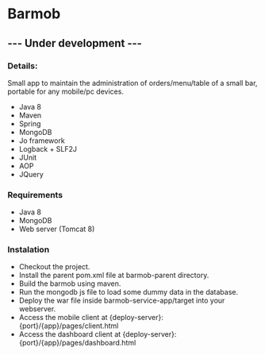 # Barmob
## --- Under development ---

### Details: 

Small app to maintain the administration of orders/menu/table of a small bar, portable for any mobile/pc devices.
- Java 8
- Maven
- Spring
- MongoDB
- Jo framework
- Logback + SLF2J
- JUnit
- AOP
- JQuery

### Requirements
- Java 8
- MongoDB
- Web server (Tomcat 8)

### Instalation

- Checkout the project.
- Install the parent pom.xml file at barmob-parent directory.
- Build the barmob using maven.
- Run the mongodb js file to load some dummy data in the database.
- Deploy the war file inside barmob-service-app/target into your webserver.
- Access the mobile client at {deploy-server}:{port}/{app}/pages/client.html
- Access the dashboard client at {deploy-server}:{port}/{app}/pages/dashboard.html
